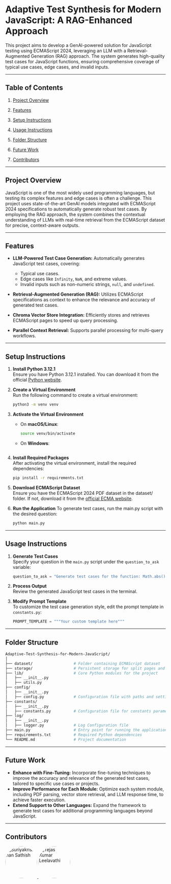 # Adaptive Test Synthesis for Modern JavaScript: A RAG-Enhanced Approach

This project aims to develop a GenAI-powered solution for JavaScript testing using ECMAScript 2024, leveraging an LLM with a Retrieval-Augmented Generation (RAG) approach. The system generates high-quality test cases for JavaScript functions, ensuring comprehensive coverage of typical use cases, edge cases, and invalid inputs.

---

## Table of Contents

1. [Project Overview](#project-overview)
2. [Features](#features)
3. [Setup Instructions](#setup-instructions)
4. [Usage Instructions](#usage-instructions)

    [//]: # (5. [Example Output]&#40;#example-output&#41;)
5. [Folder Structure](#folder-structure)
6. [Future Work](#future-work)
7. [Contributors](#contributors)

---

## Project Overview

JavaScript is one of the most widely used programming languages, but testing its complex features and edge cases is often a challenge. This project uses state-of-the-art GenAI models integrated with ECMAScript 2024 specifications to automatically generate robust test cases. By employing the RAG approach, the system combines the contextual understanding of LLMs with real-time retrieval from the ECMAScript dataset for precise, context-aware outputs.

---

## Features

- **LLM-Powered Test Case Generation:** Automatically generates JavaScript test cases, covering:
  - Typical use cases.
  - Edge cases like `Infinity`, `NaN`, and extreme values.
  - Invalid inputs such as non-numeric strings, `null`, and `undefined`.

- **Retrieval-Augmented Generation (RAG):** Utilizes ECMAScript specifications as context to enhance the relevance and accuracy of generated test cases.

- **Chroma Vector Store Integration:** Efficiently stores and retrieves ECMAScript pages to speed up query processing.

- **Parallel Context Retrieval:** Supports parallel processing for multi-query workflows.

---
## Setup Instructions

1. **Install Python 3.12.1**  
   Ensure you have Python 3.12.1 installed. You can download it from the official [Python website](https://www.python.org/downloads/release/python-3121/).

2. **Create a Virtual Environment**  
   Run the following command to create a virtual environment:
   ```bash
   python3 -m venv venv
   ```
3. **Activate the Virtual Environment**  
   - On **macOS/Linux**:
     ```bash
     source venv/bin/activate
     ```
   - On **Windows**:
     ```bash

     ```
     
4. **Install Required Packages**  
   After activating the virtual environment, install the required dependencies:
   ```bash
   pip install -r requirements.txt
   ```

5. **Download ECMAScript Dataset**  
   Ensure you have the ECMAScript 2024 PDF dataset in the dataset/ folder. If not, download it from the [official ECMA website](https://ecma-international.org/publications-and-standards/standards/ecma-262/).
6. **Run the Application**
    To generate test cases, run the main.py script with the desired question:
    ```bash
    python main.py
    ```
---
## Usage Instructions

1. **Generate Test Cases**  
    Specify your question in the ```main.py``` script under the ```question_to_ask``` variable:
    ```python
    question_to_ask = "Generate test cases for the function: Math.abs()"
    ```
2. **Process Output**  
   Review the generated JavaScript test cases in the terminal.

3. **Modify Prompt Template**  
To customize the test case generation style, edit the prompt template in ```constants.py```:
    ```python
    PROMPT_TEMPLATE = """Your custom template here"""
    ```
---
## Folder Structure
```graphql
Adaptive-Test-Synthesis-for-Modern-JavaScript/
│
├── dataset/                  # Folder containing ECMAScript dataset
├── storage/                  # Persistent storage for split pages and vector store
├── lib/                      # Core Python modules for the project
│   ├── __init__.py
│   ├── utils.py
├── config/                   
│   ├── __init__.py
│   ├── config.py             # Configuration file with paths and settings
├── constants/                   
│   ├── __init__.py
│   ├── constants.py          # Configuration file for constants parameters
├── log/                   
│   ├── __init__.py
│   ├── logger.py             # Log Configuration file
├── main.py                   # Entry point for running the application
├── requirements.txt          # Required Python dependencies
└── README.md                 # Project documentation
```
---
## Future Work

- **Enhance with Fine-Tuning:** Incorporate fine-tuning techniques to improve the accuracy and relevance of the generated test cases, tailored to specific use cases or projects.
- **Improve Performance for Each Module:** Optimize each system module, including PDF parsing, vector store retrieval, and LLM response time, to achieve faster execution.
- **Extend Support to Other Languages:** Expand the framework to generate test cases for additional programming languages beyond JavaScript.
---

## Contributors 
<a href="https://github.com/suriya-1403" target="_blank">
<img src="https://github.com/suriya-1403.png?size=1000" alt="Suriyakrishnan Sathish" style="border-radius: 50%; width: 100px; height: 100px;">
</a>
<a href="https://github.com/tejaskumarleelavathi" target="_blank">
<img src="https://github.com/tejaskumarleelavathi.png?size=1000" alt="Tejas Kumar Leelavathi" style="border-radius: 50%; width: 100px; height: 100px;">
</a>